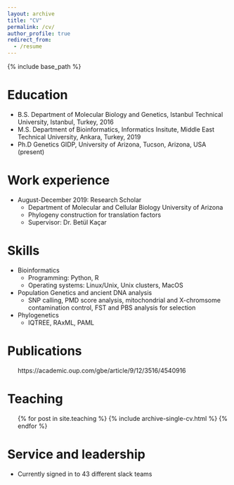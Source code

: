 ```yaml
---
layout: archive
title: "CV"
permalink: /cv/
author_profile: true
redirect_from:
  - /resume
---
```


{% include base_path %}

Education
======
* B.S. Department of Molecular Biology and Genetics, Istanbul Technical University, Istanbul, Turkey, 2016
* M.S. Department of Bioinformatics, Informatics Insitute, Middle East Technical University, Ankara, Turkey, 2019
* Ph.D Genetics GIDP, University of Arizona, Tucson, Arizona, USA (present)

Work experience
======
* August-December 2019: Research Scholar
  * Department of Molecular and Cellular Biology University of Arizona
  * Phylogeny construction for translation factors
  * Supervisor: Dr. Betül Kaçar
  
Skills
======
* Bioinformatics
  * Programming: Python, R
  * Operating systems: Linux/Unix, Unix clusters, MacOS
* Population Genetics and ancient DNA analysis
  * SNP calling, PMD score analysis, mitochondrial and X-chromsome contamination control, FST and PBS analysis for selection
* Phylogenetics
  * IQTREE, RAxML, PAML

Publications
======
  <ul>https://academic.oup.com/gbe/article/9/12/3516/4540916</ul>
  
  
Teaching
======
  <ul>{% for post in site.teaching %}
    {% include archive-single-cv.html %}
  {% endfor %}</ul>
  
Service and leadership
======
* Currently signed in to 43 different slack teams
